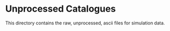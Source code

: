 # Unprocessed Catalogues

This directory contains the raw, unprocessed, ascii files for simulation data.